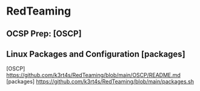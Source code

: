 # RedTeaming

## OCSP Prep: [OSCP]

## Linux Packages and Configuration [packages]







[OSCP] <https://github.com/k3rt4s/RedTeaming/blob/main/OSCP/README.md>
[packages] <https://github.com/k3rt4s/RedTeaming/blob/main/packages.sh>